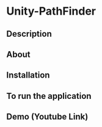 # Unity-PathFinder

Description
-----------


About
-----


Installation
-----------------------------------


To run the application
----------------------


Demo (Youtube Link)
-------------------
